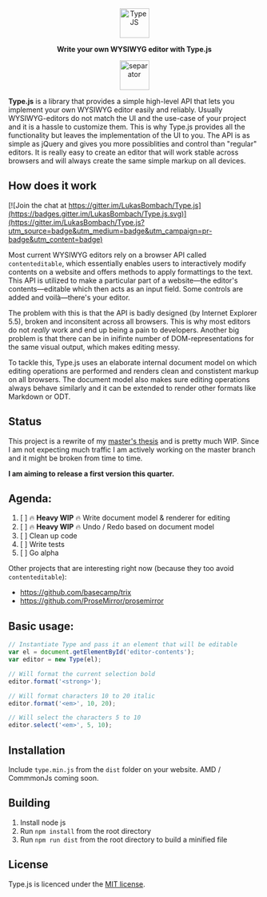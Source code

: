<p align="center">
  &nbsp; <!-- booo hack, remove me -->
</p>
<p align="center">
  <img alt="Type JS" src="https://raw.githubusercontent.com/LukasBombach/new-type-js/master/demo/images/logo@2x.png" height="59">
</p>
<p align="center">
  <strong>Write your own WYSIWYG editor with Type.js</strong><br>
</p>
<p align="center">
  <img alt="separator" src="https://raw.githubusercontent.com/LukasBombach/new-type-js/master/demo/images/separator.png" height="59">
</p>

**Type.js** is a library that provides a simple high-level API that lets you implement your own WYSIWYG editor easily and reliably. Usually WYSIWYG-editors do not match the UI and the use-case of your project and it is a hassle to customize them. This is why Type.js provides all the functionality but leaves the implementation of the UI to you. The API is as simple as jQuery and gives you more possiblities and control than "regular" editors. It is really easy to create an editor that will work stable across browsers and will always create the same simple markup on all devices. 

## How does it work

[![Join the chat at https://gitter.im/LukasBombach/Type.js](https://badges.gitter.im/LukasBombach/Type.js.svg)](https://gitter.im/LukasBombach/Type.js?utm_source=badge&utm_medium=badge&utm_campaign=pr-badge&utm_content=badge)

Most current WYSIWYG editors rely on a browser API called `contenteditable`, which essentially enables users to interactively modify contents on a website and offers methods to apply formattings to the text. This API is utilized to make a particular part of a website—the editor's contents—editable which then acts as an input field. Some controls are added and voilà—there's your editor.

The problem with this is that the API is badly designed (by Internet Explorer 5.5), broken and inconsitent across all browsers. This is why most editors do not *really* work and end up being a pain to developers. Another big problem is that there can be in inifinte number of DOM-representations for the same visual output, which makes editing messy.

To tackle this, Type.js uses an elaborate internal document model on which editing operations are performed and renders clean and constistent markup on all browsers. The document model also makes sure editing operations always behave similarly and it can be extended to render other formats like Markdown or ODT.

## Status

This project is a rewrite of my [master's thesis](https://github.com/LukasBombach/old-type-js) and is pretty much WIP. Since I am not expecting much traffic I am actively working on the master branch and it might be broken from time to time. 

**I am aiming to release a first version this quarter.**

## Agenda:

1. [ ] :fire: **Heavy WIP** :fire: Write document model & renderer for editing
1. [ ] :fire: **Heavy WIP** :fire: Undo / Redo based on document model
1. [ ] Clean up code
1. [ ] Write tests
1. [ ] Go alpha

Other projects that are interesting right now (because they too avoid `contenteditable`):

* https://github.com/basecamp/trix
* https://github.com/ProseMirror/prosemirror

## Basic usage:

```javascript
// Instantiate Type and pass it an element that will be editable
var el = document.getElementById('editor-contents');
var editor = new Type(el);

// Will format the current selection bold
editor.format('<strong>');

// Will format characters 10 to 20 italic
editor.format('<em>', 10, 20);

// Will select the characters 5 to 10
editor.select('<em>', 5, 10);
```

## Installation

Include `type.min.js` from the `dist` folder on your website. AMD / CommmonJs coming soon.

## Building

1. Install node js
2. Run `npm install` from the root directory
3. Run `npm run dist` from the root directory to build a minified file

## License

Type.js is licenced under the [MIT license](https://github.com/LukasBombach/Type.js/blob/master/LICENSE).
